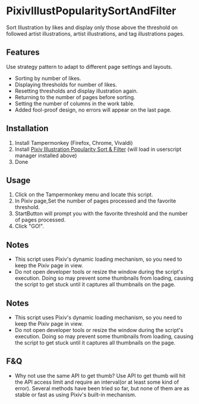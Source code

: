 
# PixivIllustPopularitySortAndFilter
Sort Illustration by likes and display only those above the threshold on followed artist illustrations,
artist illustrations, and tag illustrations pages.

## Features
Use strategy pattern to adapt to different page settings and layouts.
* Sorting by number of likes.
* Displaying thresholds for number of likes.
* Resetting thresholds and display illustration again.
* Returning to the number of pages before sorting.
* Setting the number of columns in the work table.
* Added fool-proof design, no errors will appear on the last page.

## Installation
1. Install Tampermonkey (Firefox, Chrome, Vivaldi)
2. Install [Pixiv Illustration Popularity Sort & Filter](https://greasyfork.org/zh-TW/scripts/497015-pixiv%E4%BD%9C%E5%93%81%E7%86%B1%E9%96%80%E7%A8%8B%E5%BA%A6%E6%8E%92%E5%BA%8F%E8%88%87%E7%AF%A9%E9%81%B8%E5%99%A8) (will load in userscript manager installed above)
3. Done

## Usage
1. Click on the Tampermonkey menu and locate this script.
2. In Pixiv page,Set the number of pages processed and the favorite threshold.
3. StartButton will prompt you with the favorite threshold and the number of pages processed.
4. Click "GO!".

## Notes
* This script uses Pixiv's dynamic loading mechanism, so you need to keep the Pixiv page in view.
* Do not open developer tools or resize the window during the script's execution.
  Doing so may prevent some thumbnails from loading, causing the script to get stuck until it captures all thumbnails on the page.

## Notes
* This script uses Pixiv's dynamic loading mechanism, so you need to keep the Pixiv page in view.
* Do not open developer tools or resize the window during the script's execution.
  Doing so may prevent some thumbnails from loading, causing the script to get stuck until it captures all thumbnails on the page.

## F&Q
* Why not use the same API to get thumb?
Use API to get thumb will hit the API access limit and require an interval(or at least some kind of error).
Several methods have been tried so far, but none of them are as stable or fast as using Pixiv's built-in mechanism.
